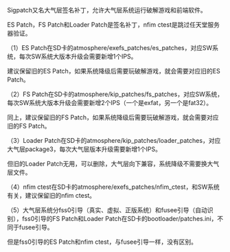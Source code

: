 Sigpatch又名大气层签名补丁，允许大气层系统运行破解游戏和前端软件。

ES Patch，FS Patch和Loader Patch是签名补丁，nfim ctest是跳过任天堂服务器验证。

（1）ES Patch在SD卡的atmosphere/exefs_patches/es_patches，对应SW系统，每次SW系统大版本升级会需要新增1个IPS。

建议保留旧的ES Patch，如果系统降级后需要玩破解游戏，就会需要对应旧的ES Patch。

（2）FS Patch在SD卡的atmosphere/kip_patches/fs_patches，对应SW系统，每次SW系统大版本升级会需要新增2个IPS（一个是exfat，另一个是fat32）。

同上，建议保留旧的FS Patch，如果系统降级后需要玩破解游戏，就会需要对应旧的FS Patch。

（3）Loader Patch在SD卡的atmosphere/kip_patches/loader_patches，对应大气层package3，每次大气层版本升级需要新增1个IPS。

但旧的Loader Patch无用，可以删除，大气层向下兼容，系统降级不需要换大气层文件。

（4）nfim ctest在SD卡的atmosphere/exefs_patches/nfim_ctest，和SW系统有关，建议保留旧的nfim ctest。

（5）大气层系统分fss0引导（真实、虚拟、正版系统）和fusee引导（自动识别），fss0引导的FS Patch和Loader Patch在SD卡的bootloader/patches.ini，不同于fusee引导。

但是fss0引导的ES Patch和nfim ctest，与fusee引导一样，没有区别。
